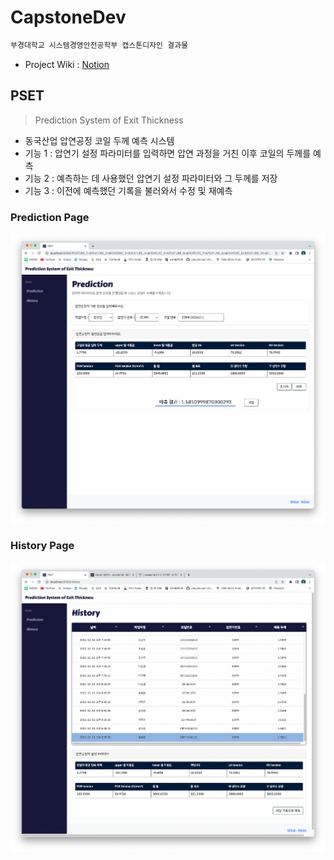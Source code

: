 # CapstoneDev
```bash
부경대학교 시스템경영안전공학부 캡스톤디자인 결과물
```
- Project Wiki : [Notion](https://www.notion.so/6cf3e2079ecd479388d1aad014948f02)

## PSET
> Prediction System of Exit Thickness
- 동국산업 압연공정 코일 두께 예측 시스템
- 기능 1 : 압연기 설정 파라미터를 입력하면 압연 과정을 거친 이후 코일의 두께를 예측
- 기능 2 : 예측하는 데 사용했던 압연기 설정 파라미터와 그 두께를 저장
- 기능 3 : 이전에 예측했던 기록을 불러와서 수정 및 재예측

### Prediction Page
<img src="./img/PredictionPage.png">

### History Page
<img src="./img/HistoryPage.png">
